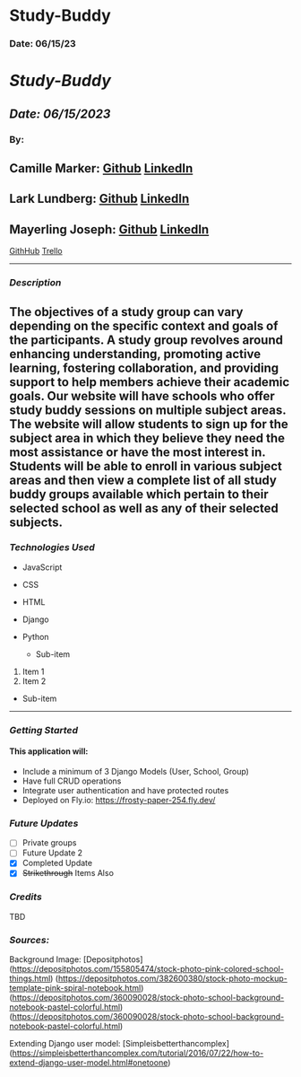 # Study-Buddy

### Date: 06/15/23

# **_Study-Buddy_**

## **_Date: 06/15/2023_**

### By:

## Camille Marker: [Github](https://github.com/camillemarker) [LinkedIn](https://www.linkedin.com/in/camillemarker/)

## Lark Lundberg: [Github](https://github.com/elizabethlundberg) [LinkedIn]()

## Mayerling Joseph: [Github](https://github.com/mayerlingmj) [LinkedIn](https://www.linkedin.com/in/mayerling-joseph/)

[GithHub]() [Trello](https://trello.com/b/B8qR7XVN/study-buddy-app)

---

### **_Description_**

## The objectives of a study group can vary depending on the specific context and goals of the participants. A study group revolves around enhancing understanding, promoting active learning, fostering collaboration, and providing support to help members achieve their academic goals. Our website will have schools who offer study buddy sessions on multiple subject areas. The website will allow students to sign up for the subject area in which they believe they need the most assistance or have the most interest in. Students will be able to enroll in various subject areas and then view a complete list of all study buddy groups available which pertain to their selected school as well as any of their selected subjects.

### **_Technologies Used_**

- JavaScript
- CSS
- HTML
- Django
- Python

  - Sub-item

1. Item 1
2. Item 2

- Sub-item

---

### **_Getting Started_**

#### This application will:

- Include a minimum of 3 Django Models (User, School, Group)
- Have full CRUD operations
- Integrate user authentication and have protected routes
- Deployed on Fly.io: https://frosty-paper-254.fly.dev/

### **_Future Updates_**

- [ ] Private groups
- [ ] Future Update 2
- [x] Completed Update
- [x] ~~Strikethrough~~ Items Also

### **_Credits_**

TBD

### **_Sources:_**

Background Image: [Depositphotos] (https://depositphotos.com/155805474/stock-photo-pink-colored-school-things.html) (https://depositphotos.com/382600380/stock-photo-mockup-template-pink-spiral-notebook.html) (https://depositphotos.com/360090028/stock-photo-school-background-notebook-pastel-colorful.html) (https://depositphotos.com/360090028/stock-photo-school-background-notebook-pastel-colorful.html)

Extending Django user model: [Simpleisbetterthancomplex] (https://simpleisbetterthancomplex.com/tutorial/2016/07/22/how-to-extend-django-user-model.html#onetoone)
